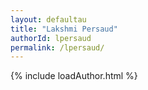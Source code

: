 ```yaml
---
layout: defaultau
title: "Lakshmi Persaud"
authorId: lpersaud
permalink: /lpersaud/
---
```

{% include loadAuthor.html %}
<script>
    $(document).ready(function(){
        showAuthorBio('{{ page.authorId }}');
   });
</script>